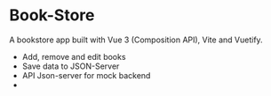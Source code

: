 # Book-Store

A bookstore app built with Vue 3 (Composition API), Vite and Vuetify.

- Add, remove and edit books
- Save data to JSON-Server
- API Json-server for mock backend
- <script setup> syntax (Vue 3.2+)

## Technology stack:

- Vue 3
- Vue Router
- Vuetify
- Axios
- Pinia
- Composition API

## Recommended IDE Setup

[VSCode](https://code.visualstudio.com/) + [Volar](https://marketplace.visualstudio.com/items?itemName=Vue.volar) (and disable Vetur).

## Customize configuration

See [Vite Configuration Reference](https://vitejs.dev/config/).

## Project Setup

```sh
npm install
```

### Compile and Hot-Reload for Development

```sh
npm run dev
```

### Compile and Minify for Production

```sh
npm run build
```
